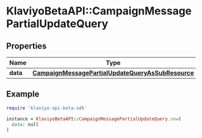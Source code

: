 # KlaviyoBetaAPI::CampaignMessagePartialUpdateQuery

## Properties

| Name | Type | Description | Notes |
| ---- | ---- | ----------- | ----- |
| **data** | [**CampaignMessagePartialUpdateQueryAsSubResource**](CampaignMessagePartialUpdateQueryAsSubResource.md) |  |  |

## Example

```ruby
require 'klaviyo-api-beta-sdk'

instance = KlaviyoBetaAPI::CampaignMessagePartialUpdateQuery.new(
  data: null
)
```

